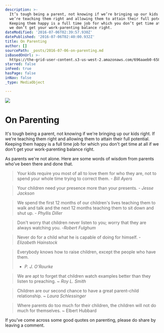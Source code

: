 ```yaml
---
description: >-
  It’s tough being a parent, not knowing if we’re bringing up our kids right. If
  we’re teaching them right and allowing them to attain their full potential.
  Keeping them happy is a full time job for which you don’t get time at all if
  we don’t get your work-parenting balance right.
dateModified: '2016-07-06T02:39:57.930Z'
datePublished: '2016-07-06T02:40:00.932Z'
title: On Parenting
author: []
sourcePath: _posts/2016-07-06-on-parenting.md
isBasedOnUrl: >-
  https://the-grid-user-content.s3-us-west-2.amazonaws.com/696aaeb0-6581-495b-a4bb-7c7bf71ece4d.jpg
starred: false
inFeed: true
hasPage: false
inNav: false
_type: MediaObject

---
```

![](https://the-grid-user-content.s3-us-west-2.amazonaws.com/696aaeb0-6581-495b-a4bb-7c7bf71ece4d.jpg)

# On Parenting

It's tough being a parent, not knowing if we're bringing up our kids right. If we're teaching them right and allowing them to attain their full potential. Keeping them happy is a full time job for which you don't get time at all if we don't get your work-parenting balance right.

As parents we're not alone. Here are some words of wisdom from parents who've been there and done that.

> Your kids require you most of all to love them for who they are, not to spend your whole time trying to correct them. - _Bill Ayers_

> Your children need your presence more than your presents. - _Jesse Jackson_

> We spend the first 12 months of our children's lives teaching them to walk and talk and the next 12 months teaching them to sit down and shut up. - _Phyllis Diller_

> Don't worry that children never listen to you; worry that they are always watching you. -_Robert Fulghum_

> Never do for a child what he is capable of doing for himself. - _Elizabeth Hainstock_

> Everybody knows how to raise children, except the people who have them.  
> - _P. J. O'Rourke_

> We are apt to forget that children watch examples better than they listen to preaching. ~ _Roy L. Smith_

> Children are our second chance to have a great parent-child relationship. ~ _Laura Schlessinger_

> Where parents do too much for their children, the children will not do much for themselves. ~ Elbert Hubbard

If you've come across some good quotes on parenting, please do share by leaving a comment.